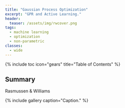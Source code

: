 ```yaml
---
title: "Gaussian Process Optimization"
excerpt: "GPR and Active Learning."
header:
  teaser: /assets/img/rwcover.png
tags:
  - machine learning
  - optimization
  - non-parametric
classes:
  - wide
---
```


{% include toc icon="gears" title="Table of Contents" %}

## Summary

Rasmussen & Williams

{% include gallery caption="Caption." %}
